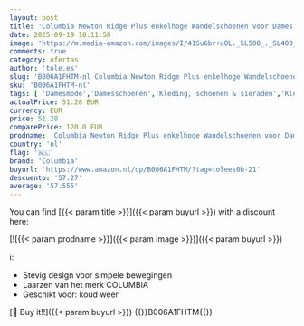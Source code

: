 ```yaml
---
layout: post
title: 'Columbia Newton Ridge Plus enkelhoge Wandelschoenen voor Dames  Bruin  Cordovan/Crown Jewel   37.5 EU'
date: 2025-09-19 10:11:58
image: 'https://m.media-amazon.com/images/I/41Su6br+uOL._SL500_._SL400_.jpg'
comments: true
category: ofertas
author: 'tole.es'
slug: 'B006A1FHTM-nl Columbia Newton Ridge Plus enkelhoge Wandelschoenen voor...'
sku: 'B006A1FHTM-nl'
tags: [ 'Damesmode','Damesschoenen','Kleding, schoenen & sieraden','Kleding, schoenen en sieraden','Trainings- & outdoorschoenen dames','Trekking- & hikinglaarzen dames','Trekking- & hikingschoeisel dames','columbia','🇳🇱', ]
actualPrice: 51.28 EUR
currency: EUR
price: 51.28
comparePrice: 120.0 EUR
prodname: 'Columbia Newton Ridge Plus enkelhoge Wandelschoenen voor Dames  Bruin  Cordovan/Crown Jewel   37.5 EU'
country: 'nl'
flag: '🇳🇱'
brand: 'Columbia'
buyurl: 'https://www.amazon.nl/dp/B006A1FHTM/?tag=tolees0b-21'
descuento: '57.27'
average: '57.555'
---
```


You can find [{{< param title >}}]({{< param buyurl >}}) with a discount here:

[![{{< param prodname >}}]({{< param image >}})]({{< param buyurl >}})

ℹ️:

- Stevig design voor simpele bewegingen
- Laarzen van het merk COLUMBIA
- Geschikt voor: koud weer

[🛒 Buy it!!]({{< param buyurl >}})
{{<world>}}B006A1FHTM{{</world>}}
